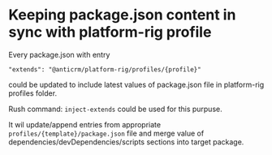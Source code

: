 # Keeping package.json content in sync with platform-rig profile

Every package.json with entry 

```
"extends": "@anticrm/platform-rig/profiles/{profile}"
```

could be updated to include latest values of package.json file in platform-rig profiles folder.

Rush command: `inject-extends` could be used for this purpuse.

It wil update/append entries from appropriate `profiles/{template}/package.json` file and merge value of dependencies/devDependencies/scripts sections into target package.
